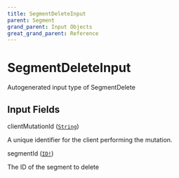```yaml
---
title: SegmentDeleteInput
parent: Segment
grand_parent: Input Objects
great_grand_parent: Reference
---
```


<h1>SegmentDeleteInput</h1>

Autogenerated input type of SegmentDelete

<h2>Input Fields</h2>

<div class="field-entry ">
  <span id="client_mutation_id" class="field-name anchored">clientMutationId (<code><a href="/docs/reference/scalar/string">String</a></code>)</span>

  <div class="description-wrapper">
   <p>A unique identifier for the client performing the mutation.</p>

  </div>
</div>

<div class="field-entry ">
  <span id="segment_id" class="field-name anchored">segmentId (<code><a href="/docs/reference/scalar/id">ID!</a></code>)</span>

  <div class="description-wrapper">
   <p>The ID of the segment to delete</p>

  </div>
</div>

